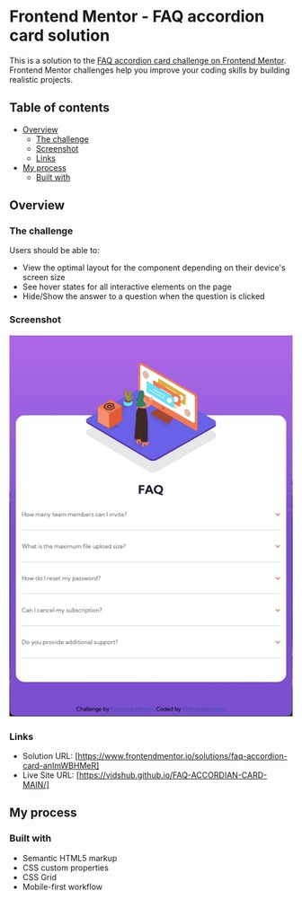 # Frontend Mentor - FAQ accordion card solution

This is a solution to the [FAQ accordion card challenge on Frontend Mentor](https://www.frontendmentor.io/challenges/faq-accordion-card-XlyjD0Oam). Frontend Mentor challenges help you improve your coding skills by building realistic projects. 

## Table of contents

- [Overview](#overview)
  - [The challenge](#the-challenge)
  - [Screenshot](#screenshot)
  - [Links](#links)
- [My process](#my-process)
  - [Built with](#built-with)

## Overview

### The challenge

Users should be able to:

- View the optimal layout for the component depending on their device's screen size
- See hover states for all interactive elements on the page
- Hide/Show the answer to a question when the question is clicked

### Screenshot

![](images/FAQ.jpeg)

### Links

- Solution URL: [https://www.frontendmentor.io/solutions/faq-accordion-card-anImWBHMeR]
- Live Site URL: [https://vidshub.github.io/FAQ-ACCORDIAN-CARD-MAIN/]

## My process

### Built with

- Semantic HTML5 markup
- CSS custom properties
- CSS Grid
- Mobile-first workflow
